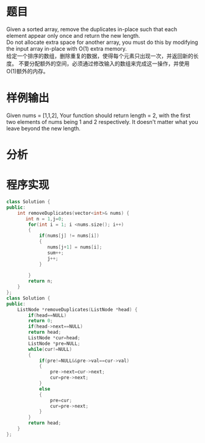 # 题目
Given a sorted array, remove the duplicates in-place such that each element appear only once and return the new length.\
Do not allocate extra space for another array, you must do this by modifying the input array in-place with O(1) extra memory.\
给定一个排序的数组，删除重复的数据，使得每个元素只出现一次，并返回新的长度。
不要分配额外的空间，必须通过修改输入的数组来完成这一操作，并使用O(1)额外的内存。
# 样例输出
Given nums = [1,1,2],
Your function should return length = 2, with the first two elements of nums being 1 and 2 respectively.
It doesn't matter what you leave beyond the new length.
# 分析
# 程序实现
```cpp
class Solution {
public:
    int removeDuplicates(vector<int>& nums) {
       int n = 1,j=0;
        for(int i = 1; i <nums.size(); i++)
        {
            if(nums[j] != nums[i])
            {
               nums[j+1] = nums[i];
               sum++;
               j++;
            }
            
        }
        return n;
    }
};
class Solution {
public:
    ListNode *removeDuplicates(ListNode *head) {
        if(head==NULL)
        return 0;
        if(head->next==NULL)
        return head;
        ListNode *cur=head;
        ListNode *pre=NULL;
        while(cur!=NULL)
        {
            if(pre!=NULL&&pre->val==cur->val)
            { 
                pre->next=cur->next;
                cur=pre->next;
            }
            else
            {
                pre=cur;
                cur=pre->next;
            }
        } 
        return head;
    }
};
